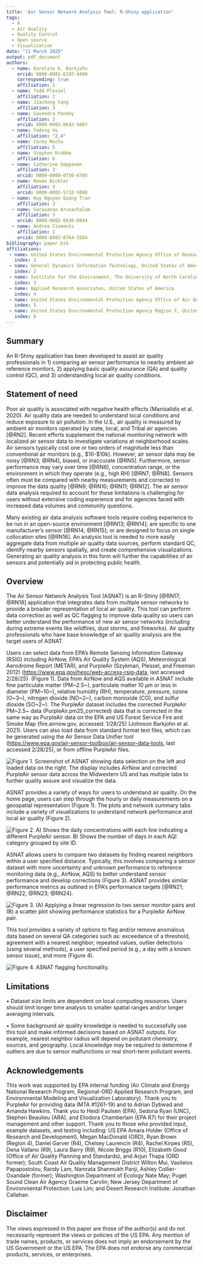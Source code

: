 ```yaml
---
title: 'Air Sensor Network Analysis Tool: R-Shiny application'
tags:
  - R
  - Air Quality
  - Quality Control
  - Open source
  - Visualization
date: "11 March 2025"
output: pdf_document
authors:
  - name: Karoline K. Barkjohn
    orcid: 0000-0001-6197-4499
    corresponding: true 
    affiliation: 1     
  - name: Todd Plessel
    affiliation: 2
  - name: Jiacheng Yang
    affiliation: 3    
  - name: Gavendra Pandey
    affiliation: 3
    orcid: 0000-0002-0642-9487    
  - name: Yadong Xu
    affiliation: "2,4"    
  - name: Corey Mocka 
    affiliation: 5    
  - name: Stephen Krabbe
    affiliation: 6    
  - name: Catherine Seppanen
    affiliation: 3
    orcid: 0009-0000-0756-670X    
  - name: Renée Bichler 
    affiliation: 3
    orcid: 0000-0002-5732-5098    
  - name: Huy Nguyen Quang Tran
    affiliation: 3    
  - name: Saravanan Arunachalam
    affiliation: 3
    orcid: 0000-0002-6836-6944    
  - name: Andrea Clements
    affiliation: 1
    orcid: 0000-0003-0764-5584
bibliography: paper.bib
affiliations:
 - name: United States Environmental Protection Agency Office of Research and Development, United States of America
   index: 1
 - name: General Dynamics Information Technology, United States of America
   index: 2
 - name: Institute for the Environment, The University of North Carolina at Chapel Hill, NC, United States of America
   index: 3
 - name: Applied Research Associates, United States of America
   index: 4
 - name: United States Environmental Protection Agency Office of Air Quality Planning and Standards, United States of America
   index: 5
 - name: United States Environmental Protection Agency Region 7, United States of America
   index: 6
---
```


## Summary

An R-Shiny application has been developed to assist air quality professionals in 1) comparing air sensor performance to nearby ambient air reference monitors, 2) applying basic quality assurance (QA) and quality control (QC), and 3) understanding local air quality conditions.

## Statement of need

Poor air quality is associated with negative health effects (Manisalidis et al. 2020). Air quality data are needed to understand local conditions and reduce exposure to air pollution. In the U.S., air quality is measured by ambient air monitors operated by state, local, and Tribal air agencies [@RN2]. Recent efforts supplement the national monitoring network with localized air sensor data to investigate variations at neighborhood scales. Air sensors typically cost one or two orders of magnitude less than conventional air monitors (e.g., \$10-\$10k). However, air sensor data may be noisy [@RN3; @RN4], biased, or inaccurate [@RN5]. Furthermore, sensor performance may vary over time [@RN6], concentration range, or the environment in which they operate (e.g., high RH) [@RN7; @RN8]. Sensors often must be compared with nearby measurements and corrected to improve the data quality [@RN9; @RN10; @RN11; @RN12]. The air sensor data analysis required to account for these limitations is challenging for users without extensive coding experience and for agencies faced with increased data volumes and community questions.

Many existing air data analysis software tools require coding experience to be run in an open-source environment [@RN13; @RN14]; are specific to one manufacturer’s sensor [@RN14; @RN15]; or are designed to focus on single collocation sites [@RN16]. An analysis tool is needed to more easily aggregate data from multiple air quality data sources, perform standard QC, identify nearby sensors spatially, and create comprehensive visualizations. Generating air quality analysis in this form will further the capabilities of air sensors and potentially aid in protecting public health.

## Overview

The Air Sensor Network Analysis Tool (ASNAT) is an R-Shiny [@RN17; @RN18] application that integrates data from multiple sensor networks to provide a broader representation of local air quality. This tool can perform data correction as well as QC flagging to improve data quality so users can better understand the performance of new air sensor networks (including during extreme events like wildfires, dust storms, and fireworks). Air quality professionals who have base knowledge of air quality analysis are the target users of ASNAT.

Users can select data from EPA’s Remote Sensing Information Gateway (RSIG) including AirNow, EPA’s Air Quality System (AQS), Meteorological Aerodrome Report (METAR), and PurpleAir (Szykman, Plessel, and Freeman 2012) (<https://www.epa.gov/hesc/web-access-rsig-data>, last accessed 2/28/25)  (Figure 1). Data from AirNow and AQS available in ASNAT include fine particulate matter (PM~2.5~), particulate matter 10 µm or less in diameter (PM~10~), relative humidity (RH), temperature, pressure, ozone (O~3~), nitrogen dioxide (NO~2~), carbon monoxide (CO), and sulfur dioxide (SO~2~). The PurpleAir dataset includes the corrected PurpleAir PM~2.5~ data (PurpleAir.pm25_corrected) data that is corrected in the same way as PurpleAir data on the EPA and US Forest Service Fire and Smoke Map (fire.airnow.gov, accessed: 1/28/25) (Johnson Barkjohn et al. 2021). Users can also load data from standard format text files, which can be generated using the Air Sensor Data Unifier tool (<https://www.epa.gov/air-sensor-toolbox/air-sensor-data-tools>, last accessed 2/28/25), or from offline PurpleAir files.

![Figure 1. Screenshot of ASNAT showing data selection on the left and loaded data on the right. The display includes AirNow and corrected PurpleAir sensor data across the Midwestern US and has multiple tabs to further quality assure and visualize the data.](Figure1.png)

ASNAT provides a variety of ways for users to understand air quality. On the home page, users can step through the hourly or daily measurements on a geospatial representation (Figure 1). The plots and network summary tabs include a variety of visualizations to understand network performance and local air quality (Figure 2).

![Figure 2. A) Shows the daily concentrations with each line indicating a different PurpleAir sensor. B) Shows the number of days in each AQI category grouped by site ID.](Figure2.png)

ASNAT allows users to compare two datasets by finding nearest neighbors within a user specified distance. Typically, this involves comparing a sensor dataset with more uncertainty and unknown performance to reference monitoring data (e.g., AirNow, AQS) to better understand sensor performance and develop corrections (Figure 3). ASNAT provides similar performance metrics as outlined in EPA’s performance targets [@RN21; @RN22; @RN23; @RN24].

![Figure 3. (A) Applying a linear regression to two sensor monitor pairs and (B) a scatter plot showing performance statistics for a PurpleAir AirNow pair.](Figure3.png)

This tool provides a variety of options to flag and/or remove anomalous data based on several QA categories such as: exceedance of a threshold, agreement with a nearest neighbor, repeated values, outlier detections (using several methods), a user specified period (e.g., a day with a known sensor issue), and more (Figure 4).

![Figure 4. ASNAT flagging functionality.](Figure4.png)

## Limitations

• Dataset size limits are dependent on local computing resources. Users should limit longer time analysis to smaller spatial ranges and/or longer averaging intervals.

• Some background air quality knowledge is needed to successfully use this tool and make informed decisions based on ASNAT outputs. For example, nearest neighbor radius will depend on pollutant chemistry, sources, and geography. Local knowledge may be required to determine if outliers are due to sensor malfunctions or real short-term pollutant events.

## Acknowledgements

This work was supported by EPA internal funding (Air Climate and Energy National Research Program, Regional-ORD Applied Research Program, and Environmental Modeling and Visualization Laboratory). Thank you to PurpleAir for providing data (MTA #1261-19) and to Adrian Dybwad and Amanda Hawkins. Thank you to Heidi Paulsen (EPA), Sedona Ryan (UNC), Stephen Beaulieu (ARA), and Eliodora Chamberlain (EPA R7) for their project management and other support. Thank you to those who provided input, example datasets, and testing including: US EPA Amara Holder (Office of Research and Development), Megan MacDonald (ORD), Ryan Brown (Region 4), Daniel Garver (R4), Chelsey Laurencin (R4), Rachel Kirpes (R5), Dena Vallano (R9), Laura Barry (R9), Nicole Briggs (R10), Elizabeth Good (Office of Air Quality Planning and Standards), and Arjun Thapa (ORD former); South Coast Air Quality Management District Wilton Mui, Vasileios Papapostolou, Randy Lam, Namrata Shanmukh Panji, Ashley Collier-Oxandale (former); Washington Department of Ecology Nate May; Puget Sound Clean Air Agency Graeme Carvlin; New Jersey Department of Environmental Protection: Luis Lim; and Desert Research Institute: Jonathan Callahan.

## Disclaimer

The views expressed in this paper are those of the author(s) and do not necessarily represent the views or policies of the US EPA. Any mention of trade names, products, or services does not imply an endorsement by the US Government or the US EPA. The EPA does not endorse any commercial products, services, or enterprises.
